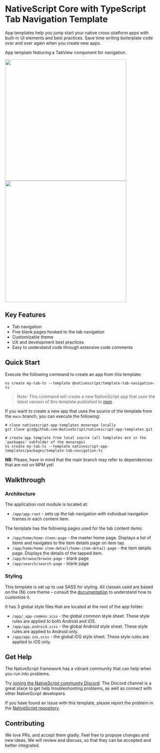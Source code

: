 # NativeScript Core with TypeScript Tab Navigation Template
App templates help you jump start your native cross-platform apps with built-in UI elements and best practices. Save time writing boilerplate code over and over again when you create new apps.

App template featuring a TabView component for navigation.

<img src="/packages/template-tab-navigation-ts/tools/assets/phone-tab-ios.png" height="400" /> <img src="/packages/template-tab-navigation-ts/tools/assets/phone-tab-android.png" height="400" />

## Key Features
- Tab navigation
- Five blank pages hooked to the tab navigation
- Customizable theme
- UX and development best practices
- Easy to understand code through extensive code comments

## Quick Start
Execute the following command to create an app from this template:

```
ns create my-tab-ts --template @nativescript/template-tab-navigation-ts
```

> Note: This command will create a new NativeScript app that uses the latest version of this template published to [npm](https://www.npmjs.com/package/@nativescript/template-tab-navigation-ts).

If you want to create a new app that uses the source of the template from the `main` branch, you can execute the following:

```
# clone nativescript-app-templates monorepo locally
git clone git@github.com:NativeScript/nativescript-app-templates.git

# create app template from local source (all templates are in the 'packages' subfolder of the monorepo)
ns create my-tab-ts --template nativescript-app-templates/packages/template-tab-navigation-ts
```

**NB:** Please, have in mind that the main branch may refer to dependencies that are not on NPM yet!

## Walkthrough

### Architecture
The application root module is located at:
- `/app/app-root` - sets up the tab navigation with individual navigation frames in each content item.

The template has the following pages used for the tab content items:
- `/app/home/home-items-page` - the master home page. Displays a list of items and navigates to the item details page on item tap.
- `/app/home/home-item-detail/home-item-detail-page` - the item details page. Displays the details of the tapped item.
- `/app/browse/browse-page` - blank page
- `/app/search/search-page` - blank page

### Styling
This template is set up to use SASS for styling. All classes used are based on the {N} core theme – consult the [documentation](https://github.com/NativeScript/theme) to understand how to customize it.

It has 3 global style files that are located at the root of the app folder:

- `/app/_app-common.scss` - the global common style sheet. These style rules are applied to both Android and iOS.
- `/app/app.android.scss` - the global Android style sheet. These style rules are applied to Android only.
- `/app/app.ios.scss` - the global iOS style sheet. These style rules are applied to iOS only.

## Get Help
The NativeScript framework has a vibrant community that can help when you run into problems.

Try [joining the NativeScript community Discord](https://nativescript.org/discord). The Discord channel is a great place to get help troubleshooting problems, as well as connect with other NativeScript developers.

If you have found an issue with this template, please report the problem in the [NativeScript repository](https://github.com/NativeScript/NativeScript/issues).

## Contributing

We love PRs, and accept them gladly. Feel free to propose changes and new ideas. We will review and discuss, so that they can be accepted and better integrated.
